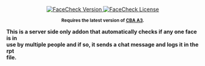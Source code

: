 <p align="center">
    <a href="https://github.com/Eathox/Arma-FaceCheck/releases/latest">
        <img src="https://img.shields.io/badge/Version-0.1.0-blue.svg?style=flat" alt="FaceCheck Version">
    </a>
    <a href="https://github.com/Eathox/Arma-FaceCheck/blob/master/LICENSE">
        <img src="https://img.shields.io/badge/License-EUPLv1.2-red.svg?style=flat" alt="FaceCheck License">
    </a>
</p>

<p align="center">
    <sup><strong>Requires the latest version of <a href="https://github.com/CBATeam/CBA_A3/releases/latest">CBA A3</a>.<br/>
</p>

This is a server side only addon that automatically checks if any one face is in\
use by multiple people and if so, it sends a chat message and logs it in the rpt\
file.
